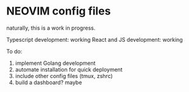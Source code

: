 # NEOVIM config files
naturally, this is a work in progress.

Typescript development: working
React and JS development: working

To do: 
  1. implement Golang development
  2. automate installation for quick deployment
  3. include other config files (tmux, zshrc)
  4. build a dashboard? maybe

